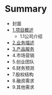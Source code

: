 # Summary

* 封面
* [1.项目概述](1xiang_mu_gai_shu.md)
   * 1.1公司介绍
* [2.业务描述](2ye_wu_miao_shu.md)
* [3.产品服务](3chan_pin_fu_wu.md)
* 4.市场营销
* 5.创业团队
* 6.财务预测
* 7.股权结构
* 8.融资需求
* 9.其他需求

